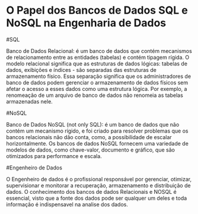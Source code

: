 # O Papel dos Bancos de Dados SQL e NoSQL na Engenharia de Dados

#SQL

Banco de Dados Relacional: é um banco de dados que contém mecanismos de relacionamento entre as entidades (tabelas) e contém tipagem rígida. O modelo relacional significa que as estruturas de dados lógicas: tabelas de dados, exibições e índices - são separadas das estruturas de armazenamento físico. Essa separação significa que os administradores de banco de dados podem gerenciar o armazenamento de dados físicos sem afetar o acesso a esses dados como uma estrutura lógica. Por exemplo, a renomeação de um arquivo de banco de dados não renomeia as tabelas armazenadas nele.

#NoSQL

Banco de Dados NoSQL (not only SQL): é um banco de dados que não contém um mecanismo rígido, e foi criado para resolver problemas que os bancos relacionais não dão conta, como, a possibilidade de escalar horizontalmente. Os bancos de dados NoSQL fornecem uma variedade de modelos de dados, como chave-valor, documento e gráfico, que são otimizados para performance e escala. 

#Engenheiro de Dados

O Engenheiro de dados é o profissional responsável por gerenciar, otimizar, supervisionar e monitorar a recuperação, armazenamento e distribuição de dados. O conhecimento dos bancos de dados Relacionais e NOSQL é essencial, visto que a fonte dos dados pode ser qualquer um deles e toda informação é indispensavel na analise dos dados. 
